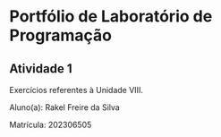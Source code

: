 # Portfólio de Laboratório de Programação

## Atividade 1
Exercícios referentes à Unidade VIII.

Aluno(a): Rakel Freire da Silva

Matrícula: 202306505
